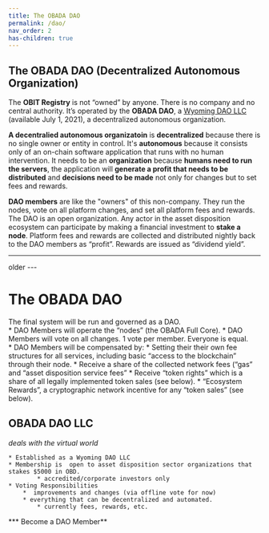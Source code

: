 ```yaml
---
title: The OBADA DAO
permalink: /dao/
nav_order: 2
has-children: true
---
```


## The OBADA DAO (Decentralized Autonomous Organization)
The **OBIT Registry** is not “owned” by anyone.  There is no company and no central authority.  It’s operated by the **OBADA DAO**, a [Wyoming DAO LLC](https://www.coindesk.com/wyoming-dao-llc-law-passed) (available July 1, 2021), a decentralized autonomous organization.   

**A decentralied autonomous organizatoin** is **decentralized** because there is no single owner or entity in control.   It's **autonomous** because it consists only of an on-chain software application that runs with no human intervention.  It needs to be an **organization** because **humans need to run the servers**, the application will **generate a profit that needs to be distributed** and **decisions need to be made** not only for changes but to set fees and rewards.

**DAO members** are like the "owners" of this non-company. They run the nodes, vote on all platform changes, and set all platform fees and rewards.   The DAO is an open organization.   Any actor in the asset disposition ecosystem can participate by making a financial investment to **stake a node**.   Platform fees and rewards are collected and distributed  nightly back to the DAO members as “profit”.  Rewards are issued as “dividend yield”.    



<hr>

older ---
# The OBADA DAO
The final system will be run and governed as a DAO.  
	* DAO Members will operate the “nodes” (the OBADA Full Core).
	* DAO Members will vote on all changes.  1 vote per member.  Everyone is equal.  
	* DAO Members will be compensated by:
		* Setting their their own fee structures for all services, including basic  “access to the blockchain” through their node.
		* Receive a share of the collected network fees (“gas” and “asset disposition service fees”
		* Receive “token rights” which is a share of all legally implemented token sales (see below).
		* “Ecosystem Rewards”, a cryptographic network incentive for any “token sales” (see below).  


## OBADA DAO LLC
 *deals with the virtual world* 

	* Established as a Wyoming DAO LLC
	* Membership is  open to asset disposition sector organizations that stakes $5000 in OBD.
			* accredited/corporate investors only
	* Voting Responsibilities  
		*  improvements and changes (via offline vote for now)
		* everything that can be decentralized and automated.
			* currently fees, rewards, etc.
*** Become a DAO Member**
